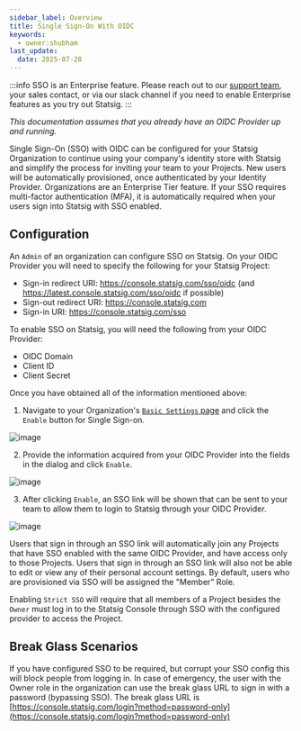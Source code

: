 ```yaml
---
sidebar_label: Overview
title: Single Sign-On With OIDC
keywords:
  - owner:shubham
last_update:
  date: 2025-07-28
---
```


:::info
SSO is an Enterprise feature. Please reach out to our [support team](mailto:support@statsig.com), your sales contact, or via our slack channel if you need to enable Enterprise features as you try out Statsig.
:::

*This documentation assumes that you already have an OIDC Provider up and running.*

Single Sign-On (SSO) with OIDC can be configured for your Statsig Organization to continue using your company's identity store with Statsig and simplify the process for inviting your team to your Projects. New users will be automatically provisioned, once authenticated by your Identity Provider. Organizations are an Enterprise Tier feature. If your SSO requires multi-factor authentication (MFA), it is automatically required when your users sign into Statsig with SSO enabled.

## Configuration

An `Admin` of an organization can configure SSO on Statsig. On your OIDC Provider you will need to specify the following for your Statsig Project:

- Sign-in redirect URI: https://console.statsig.com/sso/oidc (and https://latest.console.statsig.com/sso/oidc if possible)
- Sign-out redirect URI: https://console.statsig.com
- Sign-in URI: https://console.statsig.com/sso

To enable SSO on Statsig, you will need the following from your OIDC Provider:

- OIDC Domain
- Client ID
- Client Secret

Once you have obtained all of the information mentioned above:

1. Navigate to your Organization's [`Basic Settings` page](https://console.statsig.com/organization) and click the `Enable` button for Single Sign-on.

![image](https://user-images.githubusercontent.com/31516123/166059008-f8607e0c-54a9-402f-8515-a4170233ceb6.png)

2. Provide the information acquired from your OIDC Provider into the fields in the dialog and click `Enable`.

![image](https://user-images.githubusercontent.com/75151332/129312057-c6330f5d-7d8a-4d01-b8df-78500cdabf66.png)

3. After clicking `Enable`, an SSO link will be shown that can be sent to your team to allow them to login to Statsig through your OIDC Provider.

![image](https://user-images.githubusercontent.com/75151332/128761399-0cd83086-2f7b-4861-a463-da596c327f17.png)

Users that sign in through an SSO link will automatically join any Projects that have SSO enabled with the same OIDC Provider, and have access only to those Projects. Users that sign in through an SSO link will also not be able to edit or view any of their personal account settings. By default, users who are provisioned via SSO will be assigned the "Member" Role. 

Enabling `Strict SSO` will require that all members of a Project besides the `Owner` must log in to the Statsig Console through SSO with the configured provider to access the Project.

## Break Glass Scenarios

If you have configured SSO to be required, but corrupt your SSO config this will block people from logging in. In case of emergency, the user with the Owner role in the organization can use the break glass URL to sign in with a password (bypassing SSO). The break glass URL is [https://console.statsig.com/login?method=password-only](https://console.statsig.com/login?method=password-only)
